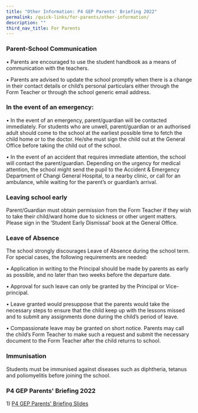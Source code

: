```yaml
---
title: "Other Information: P4 GEP Parents' Briefing 2022"
permalink: /quick-links/for-parents/other-information/
description: ""
third_nav_title: For Parents
---
```



### Parent-School Communication

• Parents are encouraged to use the student handbook as a means of communication with the teachers.

• Parents are advised to update the school promptly when there is a change in their contact details or child’s personal particulars either through the Form Teacher or through the school generic email address.

  

### In the event of an emergency:

• In the event of an emergency, parent/guardian will be contacted immediately. For students who are unwell, parent/guardian or an authorised adult should come to the school at the earliest possible time to fetch the child home or to the doctor. He/she must sign the child out at the General Office before taking the child out of the school.

• In the event of an accident that requires immediate attention, the school will contact the parent/guardian. Depending on the urgency for medical attention, the school might send the pupil to the Accident & Emergency Department of Changi General Hospital, to a nearby clinic, or call for an ambulance, while waiting for the parent’s or guardian’s arrival.

  

### Leaving school early

Parent/Guardian must obtain permission from the Form Teacher if they wish to take their child/ward home due to sickness or other urgent matters. Please sign in the ‘Student Early Dismissal’ book at the General Office.

  

### Leave of Absence

The school strongly discourages Leave of Absence during the school term. For special cases, the following requirements are needed:

• Application in writing to the Principal should be made by parents as early as possible, and no later than two weeks before the departure date.

• Approval for such leave can only be granted by the Principal or Vice-principal.

• Leave granted would presuppose that the parents would take the necessary steps to ensure that the child keep up with the lessons missed and to submit any assignments done during the child’s period of leave.

• Compassionate leave may be granted on short notice. Parents may call the child’s Form Teacher to make such a request and submit the necessary document to the Form Teacher after the child returns to school.

  

### Immunisation

Students must be immunised against diseases such as diphtheria, tetanus and poliomyelitis before joining the school.

### P4 GEP Parents' Briefing 2022

1) [P4 GEP Parents' Briefing Slides](/files/2022%20P4%20GEP%20Parents%20Briefing%20For%20School%20Website.pdf)
